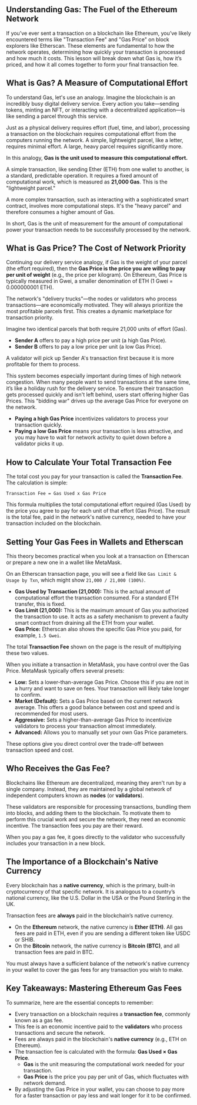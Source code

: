 ## Understanding Gas: The Fuel of the Ethereum Network

If you’ve ever sent a transaction on a blockchain like Ethereum, you’ve likely encountered terms like "Transaction Fee" and "Gas Price" on block explorers like Etherscan. These elements are fundamental to how the network operates, determining how quickly your transaction is processed and how much it costs. This lesson will break down what Gas is, how it’s priced, and how it all comes together to form your final transaction fee.

## What is Gas? A Measure of Computational Effort

To understand Gas, let's use an analogy. Imagine the blockchain is an incredibly busy digital delivery service. Every action you take—sending tokens, minting an NFT, or interacting with a decentralized application—is like sending a parcel through this service.

Just as a physical delivery requires effort (fuel, time, and labor), processing a transaction on the blockchain requires computational effort from the computers running the network. A simple, lightweight parcel, like a letter, requires minimal effort. A large, heavy parcel requires significantly more.

In this analogy, **Gas is the unit used to measure this computational effort.**

A simple transaction, like sending Ether (ETH) from one wallet to another, is a standard, predictable operation. It requires a fixed amount of computational work, which is measured as **21,000 Gas**. This is the "lightweight parcel."

A more complex transaction, such as interacting with a sophisticated smart contract, involves more computational steps. It's the "heavy parcel" and therefore consumes a higher amount of Gas.

In short, Gas is the unit of measurement for the amount of computational power your transaction needs to be successfully processed by the network.

## What is Gas Price? The Cost of Network Priority

Continuing our delivery service analogy, if Gas is the weight of your parcel (the effort required), then the **Gas Price is the price you are willing to pay per unit of weight** (e.g., the price per kilogram). On Ethereum, Gas Price is typically measured in Gwei, a smaller denomination of ETH (1 Gwei = 0.000000001 ETH).

The network's "delivery trucks"—the nodes or validators who process transactions—are economically motivated. They will always prioritize the most profitable parcels first. This creates a dynamic marketplace for transaction priority.

Imagine two identical parcels that both require 21,000 units of effort (Gas).
*   **Sender A** offers to pay a high price per unit (a high Gas Price).
*   **Sender B** offers to pay a low price per unit (a low Gas Price).

A validator will pick up Sender A's transaction first because it is more profitable for them to process.

This system becomes especially important during times of high network congestion. When many people want to send transactions at the same time, it’s like a holiday rush for the delivery service. To ensure their transaction gets processed quickly and isn't left behind, users start offering higher Gas Prices. This "bidding war" drives up the average Gas Price for everyone on the network.

*   **Paying a high Gas Price** incentivizes validators to process your transaction quickly.
*   **Paying a low Gas Price** means your transaction is less attractive, and you may have to wait for network activity to quiet down before a validator picks it up.

## How to Calculate Your Total Transaction Fee

The total cost you pay for your transaction is called the **Transaction Fee**. The calculation is simple:

`Transaction Fee = Gas Used x Gas Price`

This formula multiplies the total computational effort required (Gas Used) by the price you agree to pay for each unit of that effort (Gas Price). The result is the total fee, paid in the network's native currency, needed to have your transaction included on the blockchain.

## Setting Your Gas Fees in Wallets and Etherscan

This theory becomes practical when you look at a transaction on Etherscan or prepare a new one in a wallet like MetaMask.

On an Etherscan transaction page, you will see a field like `Gas Limit & Usage by Txn`, which might show `21,000 / 21,000 (100%)`.
*   **Gas Used by Transaction (21,000):** This is the actual amount of computational effort the transaction consumed. For a standard ETH transfer, this is fixed.
*   **Gas Limit (21,000):** This is the maximum amount of Gas you authorized the transaction to use. It acts as a safety mechanism to prevent a faulty smart contract from draining all the ETH from your wallet.
*   **Gas Price:** Etherscan also shows the specific Gas Price you paid, for example, `1.5 Gwei`.

The total **Transaction Fee** shown on the page is the result of multiplying these two values.

When you initiate a transaction in MetaMask, you have control over the Gas Price. MetaMask typically offers several presets:
*   **Low:** Sets a lower-than-average Gas Price. Choose this if you are not in a hurry and want to save on fees. Your transaction will likely take longer to confirm.
*   **Market (Default):** Sets a Gas Price based on the current network average. This offers a good balance between cost and speed and is recommended for most users.
*   **Aggressive:** Sets a higher-than-average Gas Price to incentivize validators to process your transaction almost immediately.
*   **Advanced:** Allows you to manually set your own Gas Price parameters.

These options give you direct control over the trade-off between transaction speed and cost.

## Who Receives the Gas Fee?

Blockchains like Ethereum are decentralized, meaning they aren't run by a single company. Instead, they are maintained by a global network of independent computers known as **nodes** (or **validators**).

These validators are responsible for processing transactions, bundling them into blocks, and adding them to the blockchain. To motivate them to perform this crucial work and secure the network, they need an economic incentive. The transaction fees you pay are their reward.

When you pay a gas fee, it goes directly to the validator who successfully includes your transaction in a new block.

## The Importance of a Blockchain's Native Currency

Every blockchain has a **native currency**, which is the primary, built-in cryptocurrency of that specific network. It is analogous to a country’s national currency, like the U.S. Dollar in the USA or the Pound Sterling in the UK.

Transaction fees are **always** paid in the blockchain’s native currency.
*   On the **Ethereum** network, the native currency is **Ether (ETH)**. All gas fees are paid in ETH, even if you are sending a different token like USDC or SHIB.
*   On the **Bitcoin** network, the native currency is **Bitcoin (BTC)**, and all transaction fees are paid in BTC.

You must always have a sufficient balance of the network's native currency in your wallet to cover the gas fees for any transaction you wish to make.

## Key Takeaways: Mastering Ethereum Gas Fees

To summarize, here are the essential concepts to remember:

*   Every transaction on a blockchain requires a **transaction fee**, commonly known as a gas fee.
*   This fee is an economic incentive paid to the **validators** who process transactions and secure the network.
*   Fees are always paid in the blockchain's **native currency** (e.g., ETH on Ethereum).
*   The transaction fee is calculated with the formula: **Gas Used × Gas Price**.
    *   **Gas** is the unit measuring the computational work needed for your transaction.
    *   **Gas Price** is the price you pay per unit of Gas, which fluctuates with network demand.
*   By adjusting the Gas Price in your wallet, you can choose to pay more for a faster transaction or pay less and wait longer for it to be confirmed.